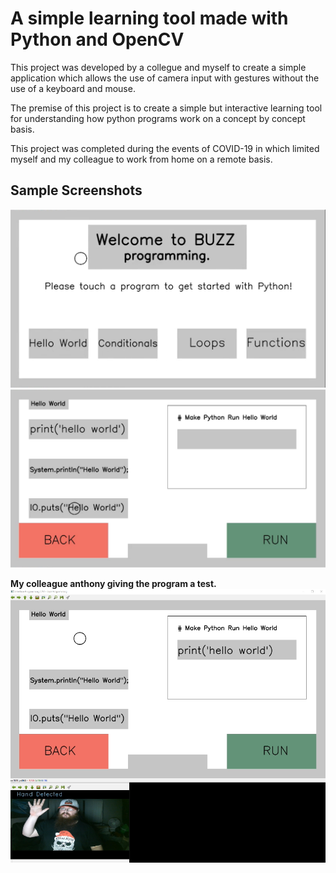 # A simple learning tool made with Python and OpenCV 
This project was developed by a collegue and myself to create a simple application which allows the use of camera input with gestures without the use of a keyboard and mouse.

The premise of this project is to create a simple but interactive learning tool for understanding how python programs work on a concept by concept basis.

This project was completed during the events of COVID-19 in which limited myself and my colleague to work from home on a remote basis.

## Sample Screenshots
![](./images/s1.png)
![](./images/s2.png)



**My colleague anthony giving the program a test.**
![](./images/s3.png)



